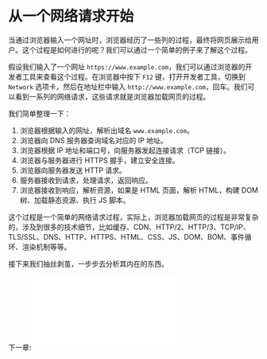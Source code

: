 # 从一个网络请求开始

当通过浏览器输入一个网址时，浏览器经历了一些列的过程，最终将网页展示给用户。这个过程是如何进行的呢？我们可以通过一个简单的例子来了解这个过程。

假设我们输入了一个网址 `https://www.example.com`，我们可以通过浏览器的开发者工具来查看这个过程。在浏览器中按下 `F12` 键，打开开发者工具，切换到 `Network` 选项卡，然后在地址栏中输入 `http://www.example.com`，回车。我们可以看到一系列的网络请求，这些请求就是浏览器加载网页的过程。

我们简单整理一下：

1. 浏览器根据输入的网址，解析出域名 `www.example.com`。
2. 浏览器向 DNS 服务器查询域名对应的 IP 地址。
3. 浏览器根据 IP 地址和端口号，向服务器发起连接请求（TCP 链接）。
4. 浏览器与服务器进行 HTTPS 握手，建立安全连接。
5. 浏览器向服务器发送 HTTP 请求。
6. 服务器接收到请求，处理请求，返回响应。
7. 浏览器接收到响应，解析资源，如果是 HTML 页面，解析 HTML，构建 DOM 树、加载静态资源、执行 JS 脚本。

这个过程是一个简单的网络请求过程，实际上，浏览器加载网页的过程是非常复杂的，涉及到很多的技术细节，比如缓存、CDN、HTTP/2、HTTP/3、TCP/IP、TLS/SSL、DNS、HTTP、HTTPS、HTML、CSS、JS、DOM、BOM、事件循环、渲染机制等等。

接下来我们抽丝剥茧，一步步去分析其内在的东西。

下一章: ![URL是个什么东西](./chapter03-url是个什么东西.md)
